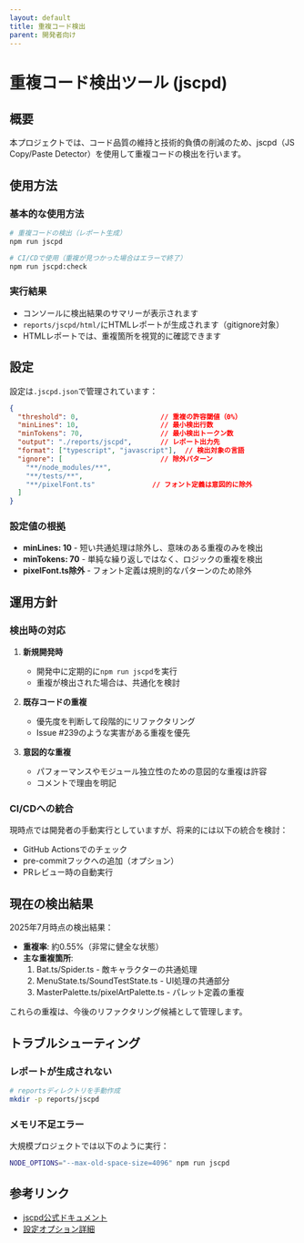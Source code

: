 ```yaml
---
layout: default
title: 重複コード検出
parent: 開発者向け
---
```


# 重複コード検出ツール (jscpd)

## 概要

本プロジェクトでは、コード品質の維持と技術的負債の削減のため、jscpd（JS Copy/Paste Detector）を使用して重複コードの検出を行います。

## 使用方法

### 基本的な使用方法

```bash
# 重複コードの検出（レポート生成）
npm run jscpd

# CI/CDで使用（重複が見つかった場合はエラーで終了）
npm run jscpd:check
```

### 実行結果

- コンソールに検出結果のサマリーが表示されます
- `reports/jscpd/html/`にHTMLレポートが生成されます（gitignore対象）
- HTMLレポートでは、重複箇所を視覚的に確認できます

## 設定

設定は`.jscpd.json`で管理されています：

```json
{
  "threshold": 0,                    // 重複の許容閾値（0%）
  "minLines": 10,                    // 最小検出行数
  "minTokens": 70,                   // 最小検出トークン数
  "output": "./reports/jscpd",       // レポート出力先
  "format": ["typescript", "javascript"],  // 検出対象の言語
  "ignore": [                        // 除外パターン
    "**/node_modules/**",
    "**/tests/**",
    "**/pixelFont.ts"              // フォント定義は意図的に除外
  ]
}
```

### 設定値の根拠

- **minLines: 10** - 短い共通処理は除外し、意味のある重複のみを検出
- **minTokens: 70** - 単純な繰り返しではなく、ロジックの重複を検出
- **pixelFont.ts除外** - フォント定義は規則的なパターンのため除外

## 運用方針

### 検出時の対応

1. **新規開発時**
   - 開発中に定期的に`npm run jscpd`を実行
   - 重複が検出された場合は、共通化を検討

2. **既存コードの重複**
   - 優先度を判断して段階的にリファクタリング
   - Issue #239のような実害がある重複を優先

3. **意図的な重複**
   - パフォーマンスやモジュール独立性のための意図的な重複は許容
   - コメントで理由を明記

### CI/CDへの統合

現時点では開発者の手動実行としていますが、将来的には以下の統合を検討：

- GitHub Actionsでのチェック
- pre-commitフックへの追加（オプション）
- PRレビュー時の自動実行

## 現在の検出結果

2025年7月時点の検出結果：

- **重複率**: 約0.55%（非常に健全な状態）
- **主な重複箇所**:
  1. Bat.ts/Spider.ts - 敵キャラクターの共通処理
  2. MenuState.ts/SoundTestState.ts - UI処理の共通部分
  3. MasterPalette.ts/pixelArtPalette.ts - パレット定義の重複

これらの重複は、今後のリファクタリング候補として管理します。

## トラブルシューティング

### レポートが生成されない

```bash
# reportsディレクトリを手動作成
mkdir -p reports/jscpd
```

### メモリ不足エラー

大規模プロジェクトでは以下のように実行：

```bash
NODE_OPTIONS="--max-old-space-size=4096" npm run jscpd
```

## 参考リンク

- [jscpd公式ドキュメント](https://github.com/kucherenko/jscpd)
- [設定オプション詳細](https://github.com/kucherenko/jscpd/tree/master/packages/jscpd#configuration)